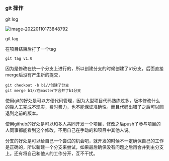 ### git 操作

git log

![image-20220110173848792](C:/Users/Likai/AppData/Roaming/Typora/typora-user-images/image-20220110173848792.png)

git tag

在项目结束后打了一个tag 

``` 
git tag v1.0
```

因为是修改在统一个分支上进行的，所以创建分支的时候创建了b1分支，后面直接merge后没有产生新的提交，

```
git checkout -b b1//创建了分支
git merge b1//在master下合并了b1分支
```

使用git的好处是可以方便代码管理，因为大型项目代码熟练过多，版本修改什么的靠人工完成不现实，费时费力，也不能保证准确性。而且代码出错了之后可以回退到之前的版本。

使用github的好处是可以和多人共同开发一个项目，修改之后push了参与项目的人同事都能看到这个修改，不用自己在手动的和项目中其他人说。

分支的好处是可以给自己一个尝试的机会吧，就开发的时候不一定确保自己的工作是正确的，所以新建一个分支来尝试，如果最后确保没有问题之后再合并到主分支上。还有将自己和他人的工作分开，互不干扰。

